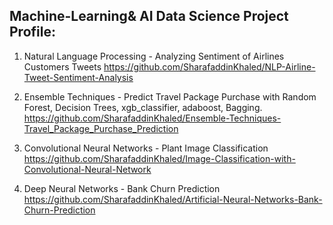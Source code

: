 ## Machine-Learning& AI Data Science Project Profile:

1. Natural Language Processing - Analyzing Sentiment of Airlines Customers Tweets
 https://github.com/SharafaddinKhaled/NLP-Airline-Tweet-Sentiment-Analysis
 
 2. Ensemble Techniques - Predict Travel Package Purchase with Random Forest, Decision Trees, xgb_classifier, adaboost, Bagging.
 https://github.com/SharafaddinKhaled/Ensemble-Techniques-Travel_Package_Purchase_Prediction
 
 3. Convolutional Neural Networks - Plant Image Classification 
 https://github.com/SharafaddinKhaled/Image-Classification-with-Convolutional-Neural-Network
 
 4. Deep Neural Networks - Bank Churn Prediction
 https://github.com/SharafaddinKhaled/Artificial-Neural-Networks-Bank-Churn-Prediction
